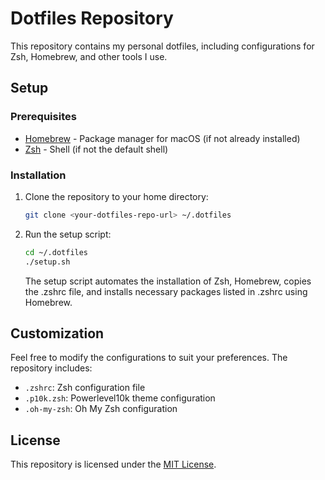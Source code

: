# Dotfiles Repository

This repository contains my personal dotfiles, including configurations for Zsh, Homebrew, and other tools I use.

## Setup

### Prerequisites

- [Homebrew](https://brew.sh/) - Package manager for macOS (if not already installed)
- [Zsh](https://www.zsh.org/) - Shell (if not the default shell)

### Installation

1. Clone the repository to your home directory:

    ```bash
    git clone <your-dotfiles-repo-url> ~/.dotfiles
    ```

2. Run the setup script:

    ```bash
    cd ~/.dotfiles
    ./setup.sh
    ```

    The setup script automates the installation of Zsh, Homebrew, copies the .zshrc file, and installs necessary packages listed in .zshrc using Homebrew.

## Customization

Feel free to modify the configurations to suit your preferences. The repository includes:

- `.zshrc`: Zsh configuration file
- `.p10k.zsh`: Powerlevel10k theme configuration
- `.oh-my-zsh`: Oh My Zsh configuration

## License

This repository is licensed under the [MIT License](LICENSE).
